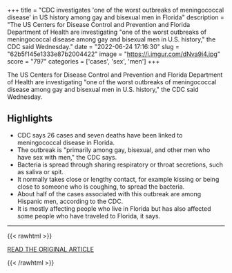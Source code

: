 +++
title = "CDC investigates 'one of the worst outbreaks of meningococcal disease' in US history among gay and bisexual men in Florida"
description = "The US Centers for Disease Control and Prevention and Florida Department of Health are investigating \"one of the worst outbreaks of meningococcal disease among gay and bisexual men in U.S. history,\" the CDC said Wednesday."
date = "2022-06-24 17:16:30"
slug = "62b5f145e1333e87b2004422"
image = "https://i.imgur.com/dNva9i4.jpg"
score = "797"
categories = ['cases', 'sex', 'men']
+++

The US Centers for Disease Control and Prevention and Florida Department of Health are investigating \"one of the worst outbreaks of meningococcal disease among gay and bisexual men in U.S. history,\" the CDC said Wednesday.

## Highlights

- CDC says 26 cases and seven deaths have been linked to meningococcal disease in Florida.
- The outbreak is "primarily among gay, bisexual, and other men who have sex with men," the CDC says.
- Bacteria is spread through sharing respiratory or throat secretions, such as saliva or spit.
- It normally takes close or lengthy contact, for example kissing or being close to someone who is coughing, to spread the bacteria.
- About half of the cases associated with this outbreak are among Hispanic men, according to the CDC.
- It is mostly affecting people who live in Florida but has also affected some people who have traveled to Florida, it says.

---

{{< rawhtml >}}
  <p class="article-category">
    <a target="_blank" href="https://www.cnn.com/2022/06/22/health/florida-meningococcal-disease-outbreak/index.html">READ THE ORIGINAL ARTICLE</a>
  </p>
{{< /rawhtml >}}
